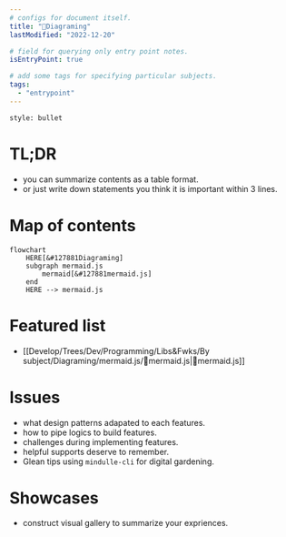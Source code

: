 ```yaml
---
# configs for document itself.
title: "🎉Diagraming"
lastModified: "2022-12-20"

# field for querying only entry point notes.
isEntryPoint: true

# add some tags for specifying particular subjects.
tags:
  - "entrypoint"
---
```

```toc
style: bullet
```

# TL;DR
- you can summarize contents as a table format.
- or just write down statements you think it is important within 3 lines.

# Map of contents
```mermaid
flowchart
	HERE[&#127881Diagraming]
	subgraph mermaid.js
		mermaid[&#127881mermaid.js]
	end
	HERE --> mermaid.js
```

# Featured list
- [[Develop/Trees/Dev/Programming/Libs&Fwks/By subject/Diagraming/mermaid.js/🎉mermaid.js|🎉mermaid.js]]

# Issues
- what design patterns adapated to each features.
- how to pipe logics to build features.
- challenges during implementing features.
- helpful supports deserve to remember.
- Glean tips using `mindulle-cli` for digital gardening.

# Showcases
- construct visual gallery to summarize your expriences.
